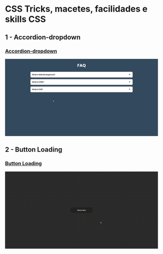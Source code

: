 # CSS Tricks, macetes, facilidades e skills CSS

## 1 - Accordion-dropdown
### <a href="./accordion-dropdown">Accordion-dropdown<a>
<img src="./accordion-dropdown/gif-dropdown.gif">


## 2 - Button Loading
### <a href="./button-with-loading">Button Loading<a>
<img src="./button-with-loading/button-loading.gif">